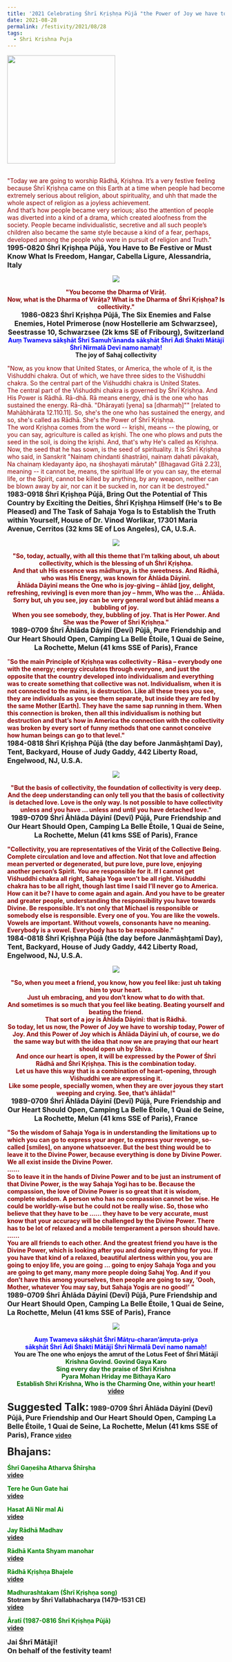 ```yaml
---
title: '2021 Celebrating Śhrī Kṛiṣhṇa Pūjā "the Power of Joy we have to worship today, ...... And this Power of Joy which is Āhlāda Dāyinī" '
date: 2021-08-28
permalink: /festivity/2021/08/28
tags:
  - Shri Krishna Puja
---
```


<div style="text-align: left"><img src="/images/image1.png" width="250" /></div><br>

<p>
<font color="DarkRed">"Today we are going to worship Rādhā, Kṛiṣhṇa. It’s a very festive feeling because Śhrī Kṛiṣhṇa came on this Earth at a time when people had become extremely serious about religion, about spirituality, and uhh that made the whole aspect of religion as a joyless achievement.<br>
And that’s how people became very serious; also the attention of people was diverted into a kind of a drama, which created aloofness from the society. People became individualistic, secretive and all such people’s children also became the same style because a kind of a fear, perhaps, developed among the people who were in pursuit of religion and Truth."</font><br>
<font size="+0"><b>1995-0820 Śhrī Kṛiṣhṇa Pūjā, You Have to Be Festive or Must Know What Is Freedom, Hangar, Cabella Ligure, Alessandria, Italy</b></font>
</p>

<div style="text-align: center"><img src="/images/image755.png" /></div>

<p style="text-align:center;">
<font color="DarkRed"><b>"You become the Dharma of Virāṭ.<br>
Now, what is the Dharma of Virāṭa? What is the Dharma of Śhrī Kṛiṣhṇa? Is collectivity."</b></font><br>
<font size="+0"><b>1986-0823 Śhrī Kṛiṣhṇa Pūjā, The Six Enemies and False Enemies, Hotel Primerose (now Hostellerie am Schwarzsee), Seestrasse 10, Schwarzsee (2k kms SE of Fribourg), Switzerland</b></font><br>
<font color="blue"><b>Auṃ Twameva sākṣhāt Śhrī Samuh’ānanda sākṣhāt Śhrī Ādi Śhakti Mātājī Śhrī Nirmalā Devī namo namaḥ!</b></font><br>
<b>The joy of Sahaj collectivity</b>
</p>

<p>
<font color="DarkRed">"Now, as you know that United States, or America, the whole of it, is the Viśhuddhi chakra. Out of which, we have three sides to the Viśhuddhi chakra. So the central part of the Viśhuddhi chakra is United States.<br>
The central part of the Viśhuddhi chakra is governed by Śhrī Kṛiṣhṇa. And His Power is Rādhā. Rā-dhā. Rā means energy, dhā is the one who has sustained the energy. Rā-dhā. "Dhārayati [yena] sa [dharmaḥ]"" [related to Mahābhārata 12.110.11]. So, she's the one who has sustained the energy, and so, she's called as Rādhā. She's the Power of Śhrī Kṛiṣhṇa.<br>
The word Kṛiṣhṇa comes from the word -- kṛiṣhi, means -- the plowing, or you can say, agriculture is called as kṛiṣhi. The one who plows and puts the seed in the soil, is doing the kṛiṣhi. And, that's why He's called as Kṛiṣhṇa.<br>
Now, the seed that he has sown, is the seed of spirituality. It is Śhrī Kṛiṣhṇa who said, in Sanskrit "Nainaṃ chindanti śhastrāṇi, nainaṃ dahati pāvakaḥ, Na chainaṃ kledayanty āpo, na śhoṣhayati mārutaḥ" [Bhagavad Gītā 2.23], meaning -- it cannot be, means, the spiritual life or you can say, the eternal life, or the Spirit, cannot be killed by anything, by any weapon, neither can be blown away by air, nor can it be sucked in, nor can it be destroyed."</font><br>
<font size="+0"><b>1983-0918 Śhrī Kṛiṣhṇa Pūjā, Bring Out the Potential of This Country by Exciting the Deities, Śhrī Kṛiṣhṇa Himself (He's to Be Pleased) and The Task of Sahaja Yoga Is to Establish the Truth within Yourself, House of Dr. Vinod Worlikar, 17301 Maria Avenue, Cerritos (32 kms SE of Los Angeles), CA, U.S.A.</b></font>
</p>

<div style="text-align: center"><img src="/images/image756.png" /></div>

<p style="text-align:center;">
<font color="DarkRed"><b>"So, today, actually, with all this theme that I’m talking about, uh about collectivity, which is the blessing of uh Śhrī Kṛiṣhṇa.<br>
And that uh His essence was mādhurya, is the sweetness. And Rādhā, who was His Energy, was known for Āhlāda Dāyinī.<br>
Āhlāda Dāyinī means the One who is joy-giving – āhlād [joy, delight, refreshing, reviving] is even more than joy – hmm, Who was the ... Āhlāda.<br> 
Sorry but, uh you see, joy can be very general word but āhlād means a bubbling of joy.<br>
When you see somebody, they, bubbling of joy. That is Her Power. And She was the Power of Śhrī Kṛiṣhṇa."</b></font><br>
<font size="+0"><b>1989-0709 Śhrī Āhlāda Dāyinī (Devī) Pūjā, Pure Friendship and Our Heart Should Open, Camping La Belle Étoile, 1 Quai de Seine, La Rochette, Melun (41 kms SSE of Paris), France</b></font>
</p>

<p>
<font color="DarkRed">"<b>So the main Principle of Kṛiṣhṇa was collectivity – Rāsa – everybody one with the energy<b>; energy circulates through everyone, and just the opposite that the country developed into individualism and everything was to create something that collective was not. Individualism, when it is not connected to the mains, is destruction. Like all these trees you see, they are individuals as you see them separate, but inside they are fed by the same Mother [Earth]. They have the same sap running in them. When this connection is broken, then all this individualism is nothing but destruction and that’s how in America the connection with the collectivity was broken by every sort of funny methods that one cannot conceive how human beings can go to that level."</font><br>
<font size="+0"><b>1984-0818 Śhrī Kṛiṣhṇa Pūjā (the day before Janmāṣhṭamī Day), Tent, Backyard, House of Judy Gaddy, 442 Liberty Road, Engelwood, NJ, U.S.A.</b></font>
</p>

<div style="text-align: center"><img src="/images/image757.png" /></div>

<p style="text-align:center;">
<font color="DarkRed">"But the basis of collectivity, the foundation of collectivity is very deep. 
And the deep understanding can only tell you that the basis of collectivity is detached love. 
Love is the only way. Is not possible to have collectivity unless and you have ... unless and until you have detached love."</font><br>
<font size="+0"><b>1989-0709 Śhrī Āhlāda Dāyinī (Devī) Pūjā, Pure Friendship and Our Heart Should Open, Camping La Belle Étoile, 1 Quai de Seine, La Rochette, Melun (41 kms SSE of Paris), France</b></font>
</p>

<p>
<font color="DarkRed">"Collectivity, you are representatives of the Virāṭ of the Collective Being. Complete circulation and love and affection. Not that love and affection mean perverted or degenerated, but pure love, pure love, enjoying another person’s Spirit. You are responsible for it. If I cannot get Viśhuddhi chakra all right, Sahaja Yoga won’t be all right. Viśhuddhi chakra has to be all right, though last time I said I’ll never go to America. How can it be? I have to come again and again. And you have to be greater and greater people, understanding the responsibility you have towards Divine. Be responsible. It’s not only that Michael is responsible or somebody else is responsible. Every one of you. You are like the vowels. Vowels are important. Without vowels, consonants have no meaning. Everybody is a vowel. Everybody has to be responsible."</font><br>
<font size="+0"><b>1984-0818 Śhrī Kṛiṣhṇa Pūjā (the day before Janmāṣhṭamī Day), Tent, Backyard, House of Judy Gaddy, 442 Liberty Road, Engelwood, NJ, U.S.A.</b></font>
</p>

<div style="text-align: center"><img src="/images/image758.png" /></div>

<p style="text-align:center;">
<font color="DarkRed">"So, when you meet a friend, you know, how you feel like: just uh taking him to your heart.<br>
Just uh embracing, and you don’t know what to do with that.<br>
And sometimes is so much that you feel like beating. Beating yourself and beating the friend.<br> 
<b>That sort of a joy is Āhlāda Dāyinī: that is Rādhā.<br>
So today, let us now, the Power of Joy we have to worship today, Power of Joy. And this Power of Joy which is Āhlāda Dāyinī</b> uh, of course, we do the same way but with the idea that now we are praying that our heart should open uh by Śhiva.<br>
And once our heart is open, it will be expressed by the Power of Śhrī Rādhā and Śhrī Kṛiṣhṇa. This is the combination today.<br>
Let us have this way that is a combination of heart-opening, through Viśhuddhi we are expressing it.<br>
Like some people, specially women, when they are over joyous they start weeping and crying. See, that’s āhlāda!"</font><br>
<font size="+0"><b>1989-0709 Śhrī Āhlāda Dāyinī (Devī) Pūjā, Pure Friendship and Our Heart Should Open, Camping La Belle Étoile, 1 Quai de Seine, La Rochette, Melun (41 kms SSE of Paris), France</b></font>
</p>

<p>
<font color="DarkRed">"So the wisdom of Sahaja Yoga is in understanding the limitations up to which you can go to express your anger, to express your revenge, so-called [smiles], on anyone whatsoever. But the best thing would be to leave it to the Divine Power, because everything is done by Divine Power. We all exist inside the Divine Power.<br>
......<br>
So to leave it in the hands of Divine Power and to be just an instrument of that Divine Power, is the way Sahaja Yogi has to be. Because the compassion, the love of Divine Power is so great that it is wisdom, complete wisdom. A person who has no compassion cannot be wise. He could be worldly-wise but he could not be really wise. So, those who believe that they have to be ...... they have to be very accurate, must know that your accuracy will be challenged by the Divine Power. There has to be lot of relaxed and a mobile temperament a person should have.<br>
......<br>
You are all friends to each other. And the greatest friend you have is the Divine Power, which is looking after you and doing everything for you. If you have that kind of a relaxed, beautiful alertness within you, you are going to enjoy life, you are going ... going to enjoy Sahaja Yoga and you are going to get many, many more people doing Sahaj Yog. And if you don’t have this among yourselves, then people are going to say, ‘Oooh, Mother, whatever You may say, but Sahaja Yogis are no good!’ "</font><br>
<font size="+0"><b>1989-0709 Śhrī Āhlāda Dāyinī (Devī) Pūjā, Pure Friendship and Our Heart Should Open, Camping La Belle Étoile, 1 Quai de Seine, La Rochette, Melun (41 kms SSE of Paris), France</b></font>
</p>

<div style="text-align: center"><img src="/images/image759.png" /></div>

<p style=" text-align:center;">
<font color="blue"><b>Auṃ Twameva sākṣhāt Śhrī Mātṛu-charan’āmṛuta-priya<br>
sākṣhāt Śhrī Ādi Śhakti Mātājī Śhrī Nirmalā Devī namo namaḥ!</b></font><br>
<b>You are The one who enjoys the amrut of the Lotus Feet of Śhrī Mātājī</b><br>
<font color="DarkGreen"><b>Krishna Govind. Govind Gaya Karo</b><br>
Sing every day the praise of Shri Krishna<br>
<b>Pyara Mohan Hriday me Bithaya Karo</b><br>
Establish Shri Krishna, Who is the Charming One, within your heart!</font><br>
<a href="https://seven-teams.github.io/Videos_Links.html">video</a>
</p>

<font size="+2"><b>Suggested Talk:</b></font> 
<font size="+0"><b>1989-0709 Śhrī Āhlāda Dāyinī (Devī) Pūjā, Pure Friendship and Our Heart Should Open, Camping La Belle Étoile, 1 Quai de Seine, La Rochette, Melun (41 kms SSE of Paris), France</b></font>
<a href="https://seven-teams.github.io/Videos_Links.html">video</a><br>

<font size="+2"><b>Bhajans:</b></font>

<p>
<font color="green"><b>Śhrī Gaṇeśha Atharva Śhīrṣha</b></font><br>
<a href="https://seven-teams.github.io/Videos_Links.html">video</a>
</p>

<p>
<font color="green"><b>Tere he Gun Gate hai</b></font><br>
<a href="https://seven-teams.github.io/Videos_Links.html">video</a>
</p>
 
<p>
<font color="green"><b>Hasat Ali Nir mal Ai</b></font><br>
<a href="https://seven-teams.github.io/Videos_Links.html">video</a>
</p>

<p>
<font color="green"><b>Jay Rādhā Madhav</b></font><br>
<a href="https://youtu.be/HbA1jA7yMCA">video</a>
</p>

<p>
<font color="green"><b>Rādhā Kanta Shyam manohar</b></font><br>
<a href="https://youtu.be/azF78I0pA1o">video</a>
</p>
 
<p>
<font color="green"><b>Rādhā Kṛiṣhṇa Bhajele</b></font><br>
<a href="https://seven-teams.github.io/Videos_Links.html">video</a>
</p>

<p>
<font color="green"><b>Madhurashtakam (Śhrī Kṛiṣhṇa song)</b></font><br>
Stotram by Śhrī Vallabhacharya (1479–1531 CE)<br>
<a href="https://youtu.be/e986Ho3yag8?list=PLA223369282044EC4">video</a> 
</p>

<p>
<font color="green"><b>Āratī (1987-0816 Śhrī Kṛiṣhṇa Pūjā)</b></font><br>
<a href="https://seven-teams.github.io/Videos_Links.html">video</a>
</p>

<p>
<font size="+0">Jai Śhrī Mātājī!<br>
On behalf of the festivity team!</font>
</p>